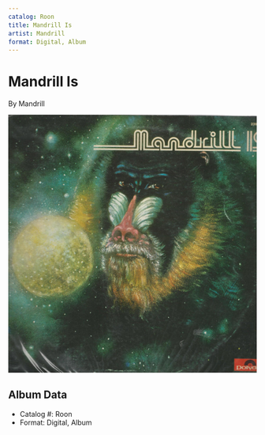 ```yaml
---
catalog: Roon
title: Mandrill Is
artist: Mandrill
format: Digital, Album
---
```


# Mandrill Is

By Mandrill

![](../../assets/albumcovers/Mandrill-Mandrill_Is.png)

## Album Data

- Catalog #: Roon
- Format: Digital, Album


